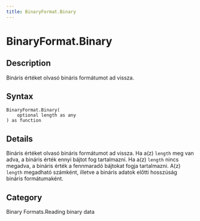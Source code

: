 ```yaml
---
title: BinaryFormat.Binary
---
```


# BinaryFormat.Binary


## Description

Bináris értéket olvasó bináris formátumot ad vissza.


## Syntax

```powerquery
BinaryFormat.Binary(
    optional length as any
) as function
```


## Details

Bináris értéket olvasó bináris formátumot ad vissza. Ha a(z) <code>length</code> meg van adva, a bináris érték ennyi bájtot fog tartalmazni. Ha a(z) <code>length</code> nincs megadva, a bináris érték a fennmaradó bájtokat fogja tartalmazni. A(z) <code>length</code> megadható számként, illetve a bináris adatok előtti hosszúság bináris formátumaként.



## Category
Binary Formats.Reading binary data
